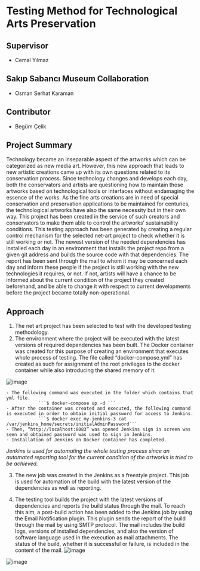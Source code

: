# Testing Method for Technological Arts Preservation

## Supervisor
- Cemal Yılmaz

## Sakıp Sabancı Museum Collaboration
- Osman Serhat Karaman

## Contributor
- Begüm Çelik

## Project Summary

Technology became an inseparable aspect of the artworks which can be categorized as
new media art. However, this new approach that leads to new artistic creations came up
with its own questions related to its conservation process. Since technology changes and
develops each day, both the conservators and artists are questioning how to maintain those
artworks based on technological tools or interfaces without endamaging the essence of the
works. As the fine arts creations are in need of special conservation and preservation
applications to be maintained for centuries, the technological artworks have also the same
necessity but in their own way. This project has been created in the service of such creators
and conservators to make them able to control the artworks’ sustainability conditions. This
testing approach has been generated by creating a regular control mechanism for the
selected net-art project to check whether it is still working or not. The newest version of the
needed dependencies has installed each day in an environment that installs the project repo
from a given git address and builds the source code with that dependencies. The report has
been sent through the mail to whom it may be concerned each day and inform these
people if the project is still working with the new technologies it requires, or not. If not, artists
will have a chance to be informed about the current condition of the project they created
beforehand, and be able to change it with respect to current developments before the
project became totally non-operational.

## Approach

1. The net art project has been selected to test with the developed testing methodology.
2. The environment where the project will be executed with the latest versions of required dependencies has been built. The Docker container was created
for this purpose of creating an environment that executes whole process of testing. The file
called “docker-compose.yml” has created as such for assignment of the root privileges to
the docker container while also introducing the shared memory of it.



![image](https://user-images.githubusercontent.com/41292368/126209573-d4247965-715f-4850-8e8c-38dc9ee52980.png)

    - The following command was executed in the folder which contains that yml file.
                ```$ docker-compose up -d ```
    - After the container was created and executed, the following command is executed in order to obtain initial password for access to Jenkins.
                ```$ docker exec my-jenkins-3 cat /var/jenkins_home/secrets/initialAdminPassword```
    - Then, “http://localhost:8083” was opened Jenkins sign in screen was seen and obtained password was used to sign in Jenkins.
    - Installation of Jenkins on Docker container has completed.
    
*Jenkins is used for automating the whole testing process since an automated reporting tool
for the current condition of the artworks is tried to be achieved.*

3. The new job was created in the Jenkins as a freestyle project. This job is used for
automation of the build with the latest version of the dependencies as well as reporting.

4. The testing tool builds the project with the latest versions of
dependencies and reports the build status through the mail. To reach this aim, a post-build
action has been added to the Jenkins job by using the Email Notification plugin. This plugin
sends the report of the build through the mail by using SMTP protocol. The mail includes the
build logs, versions of installed dependencies, and also the version of software language used in the
execution as mail attachments. The status of the build, whether it is successful or failure, is
included in the content of the mail.
![image](https://user-images.githubusercontent.com/41292368/126209342-3ef63d70-86f4-45cc-8824-85dfe788d8bd.png)

![image](https://user-images.githubusercontent.com/41292368/126209355-c7195c8a-db18-4301-aedd-8c211fe6ee24.png)
